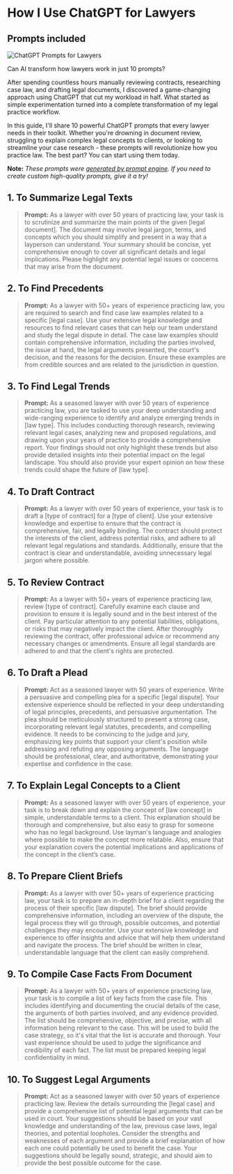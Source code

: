 # How I Use ChatGPT for Lawyers
## Prompts included

![ChatGPT Prompts for Lawyers](https://cdn.sanity.io/images/zc1yyogj/production/5b7eefdff8fedb8140de1f8a2702c56bd37187e6-1200x630.png?w=1200&q=100)

Can AI transform how lawyers work in just 10 prompts?

After spending countless hours manually reviewing contracts, researching case law, and drafting legal documents, I discovered a game-changing approach using ChatGPT that cut my workload in half. What started as simple experimentation turned into a complete transformation of my legal practice workflow.

In this guide, I'll share 10 powerful ChatGPT prompts that every lawyer needs in their toolkit. Whether you're drowning in document review, struggling to explain complex legal concepts to clients, or looking to streamline your case research - these prompts will revolutionize how you practice law. The best part? You can start using them today.

**Note:** *These prompts were [generated by prompt engine](https://www.promptengine.cc). If you need to create custom high-quality prompts, give it a try!*

## 1. To Summarize Legal Texts

> **Prompt:** As a lawyer with over 50 years of practicing law, your task is to scrutinize and summarize the main points of the given [legal document]. The document may involve legal jargon, terms, and concepts which you should simplify and present in a way that a layperson can understand. Your summary should be concise, yet comprehensive enough to cover all significant details and legal implications. Please highlight any potential legal issues or concerns that may arise from the document.

## 2. To Find Precedents

> **Prompt:** As a lawyer with 50+ years of experience practicing law, you are required to search and find case law examples related to a specific [legal case]. Use your extensive legal knowledge and resources to find relevant cases that can help our team understand and study the legal dispute in detail. The case law examples should contain comprehensive information, including the parties involved, the issue at hand, the legal arguments presented, the court's decision, and the reasons for the decision. Ensure these examples are from credible sources and are related to the jurisdiction in question.

## 3. To Find Legal Trends

> **Prompt:** As a seasoned lawyer with over 50 years of experience practicing law, you are tasked to use your deep understanding and wide-ranging experience to identify and analyze emerging trends in [law type]. This includes conducting thorough research, reviewing relevant legal cases, analyzing new and proposed regulations, and drawing upon your years of practice to provide a comprehensive report. Your findings should not only highlight these trends but also provide detailed insights into their potential impact on the legal landscape. You should also provide your expert opinion on how these trends could shape the future of [law type].

## 4. To Draft Contract

> **Prompt:** As a lawyer with over 50 years of experience, your task is to draft a [type of contract] for a [type of client]. Use your extensive knowledge and expertise to ensure that the contract is comprehensive, fair, and legally binding. The contract should protect the interests of the client, address potential risks, and adhere to all relevant legal regulations and standards. Additionally, ensure that the contract is clear and understandable, avoiding unnecessary legal jargon where possible.

## 5. To Review Contract

> **Prompt:** As a lawyer with 50+ years of experience practicing law, review [type of contract]. Carefully examine each clause and provision to ensure it is legally sound and in the best interest of the client. Pay particular attention to any potential liabilities, obligations, or risks that may negatively impact the client. After thoroughly reviewing the contract, offer professional advice or recommend any necessary changes or amendments. Ensure all legal standards are adhered to and that the client's rights are protected.

## 6. To Draft a Plead

> **Prompt:** Act as a seasoned lawyer with 50 years of experience. Write a persuasive and compelling plea for a specific [legal dispute]. Your extensive experience should be reflected in your deep understanding of legal principles, precedents, and persuasive argumentation. The plea should be meticulously structured to present a strong case, incorporating relevant legal statutes, precedents, and compelling evidence. It needs to be convincing to the judge and jury, emphasizing key points that support your client's position while addressing and refuting any opposing arguments. The language should be professional, clear, and authoritative, demonstrating your expertise and confidence in the case.

## 7. To Explain Legal Concepts to a Client

> **Prompt:** As a seasoned lawyer with over 50 years of experience, your task is to break down and explain the concept of [law concept] in simple, understandable terms to a client. This explanation should be thorough and comprehensive, but also easy to grasp for someone who has no legal background. Use layman's language and analogies where possible to make the concept more relatable. Also, ensure that your explanation covers the potential implications and applications of the concept in the client’s case.

## 8. To Prepare Client Briefs

> **Prompt:** As a lawyer with over 50+ years of experience practicing law, your task is to prepare an in-depth brief for a client regarding the process of their specific [law dispute]. The brief should provide comprehensive information, including an overview of the dispute, the legal process they will go through, possible outcomes, and potential challenges they may encounter. Use your extensive knowledge and experience to offer insights and advice that will help them understand and navigate the process. The brief should be written in clear, understandable language that the client can easily comprehend.

## 9. To Compile Case Facts From Document

> **Prompt:** As a lawyer with 50+ years of experience practicing law, your task is to compile a list of key facts from the case file. This includes identifying and documenting the crucial details of the case, the arguments of both parties involved, and any evidence provided. The list should be comprehensive, objective, and precise, with all information being relevant to the case. This will be used to build the case strategy, so it's vital that the list is accurate and thorough. Your vast experience should be used to judge the significance and credibility of each fact. The list must be prepared keeping legal confidentiality in mind.

## 10. To Suggest Legal Arguments

> **Prompt:** Act as a seasoned lawyer with over 50 years of experience practicing law. Review the details surrounding the [legal case] and provide a comprehensive list of potential legal arguments that can be used in court. Your suggestions should be based on your vast knowledge and understanding of the law, previous case laws, legal theories, and potential loopholes. Consider the strengths and weaknesses of each argument and provide a brief explanation of how each one could potentially be used to benefit the case. Your suggestions should be legally sound, strategic, and should aim to provide the best possible outcome for the case.